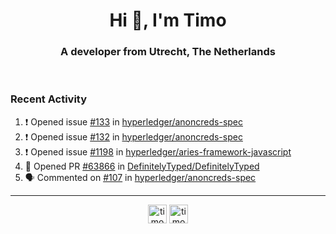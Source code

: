 <h1 align="center">Hi 👋, I'm Timo</h1>
<h3 align="center">A developer from Utrecht, The Netherlands</h3>
<br/>
<!-- https://github.com/rahuldkjain/github-profile-readme-generator --!>

<!--  <p align="left"><img src="https://github-readme-stats.vercel.app/api?username=timoglastra&show_icons=true&count_private=true&" alt="timoglastra" /></p> --!>

<!--
Github language stats
<p align="left"><img src="https://github-readme-stats.vercel.app/api/top-langs/?username=timoglastra&layout=compact" alt="timoglastra" /><p>
-->

<!-- Codestats language stats -->
<!-- <p align="left"><img src="https://codestats-readme.vercel.app/api/top-langs/?username=timoglastra&layout=compact&language_count=12" alt="timoglastra" /><p>    --!>
  
<h3>Recent Activity</h3>

<!--START_SECTION:activity-->
1. ❗️ Opened issue [#133](https://github.com/hyperledger/anoncreds-spec/issues/133) in [hyperledger/anoncreds-spec](https://github.com/hyperledger/anoncreds-spec)
2. ❗️ Opened issue [#132](https://github.com/hyperledger/anoncreds-spec/issues/132) in [hyperledger/anoncreds-spec](https://github.com/hyperledger/anoncreds-spec)
3. ❗️ Opened issue [#1198](https://github.com/hyperledger/aries-framework-javascript/issues/1198) in [hyperledger/aries-framework-javascript](https://github.com/hyperledger/aries-framework-javascript)
4. 💪 Opened PR [#63866](https://github.com/DefinitelyTyped/DefinitelyTyped/pull/63866) in [DefinitelyTyped/DefinitelyTyped](https://github.com/DefinitelyTyped/DefinitelyTyped)
5. 🗣 Commented on [#107](https://github.com/hyperledger/anoncreds-spec/issues/107) in [hyperledger/anoncreds-spec](https://github.com/hyperledger/anoncreds-spec)
<!--END_SECTION:activity-->

---

<p align="center">
<a href="https://twitter.com/timoglastra" target="blank"><img align="center" src="https://cdn.jsdelivr.net/npm/simple-icons@3.0.1/icons/twitter.svg" alt="timoglastra" height="30" width="30" /></a>
<a href="https://linkedin.com/in/timoglastra" target="blank"><img align="center" src="https://cdn.jsdelivr.net/npm/simple-icons@3.0.1/icons/linkedin.svg" alt="timoglastra" height="30" width="30" /></a>
</p>



